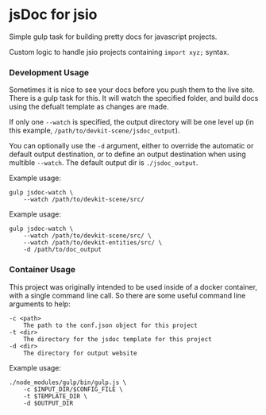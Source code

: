 # jsDoc for jsio

Simple gulp task for building pretty docs for javascript projects.

Custom logic to handle jsio projects containing `import xyz;` syntax.

### Development Usage

Sometimes it is nice to see your docs before you push them to the live site.  There is a gulp task for this.  It will watch the specified folder, and build docs using the defualt template as changes are made.

If only one `--watch` is specified, the output directory will be one level up (in this example, `/path/to/devkit-scene/jsdoc_output`).

You can optionally use the `-d` argument, either to override the automatic or default output destination, or to define an output destination when using multible `--watch`.  The default output dir is `./jsdoc_output`.

Example usage:

	gulp jsdoc-watch \
		--watch /path/to/devkit-scene/src/

Example usage:

	gulp jsdoc-watch \
		--watch /path/to/devkit-scene/src/ \
		--watch /path/to/devkit-entities/src/ \
		-d /path/to/doc_output


### Container Usage

This project was originally intended to be used inside of a docker container, with a single command line call.  So there are some useful command line arguments to help:

    -c <path>
        The path to the conf.json object for this project
    -t <dir>
        The directory for the jsdoc template for this project
    -d <dir>
        The directory for output website

Example usage:

    ./node_modules/gulp/bin/gulp.js \
        -c $INPUT_DIR/$CONFIG_FILE \
        -t $TEMPLATE_DIR \
        -d $OUTPUT_DIR
